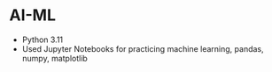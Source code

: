 # AI-ML

- Python 3.11
- Used Jupyter Notebooks for practicing machine learning, pandas, numpy, matplotlib
